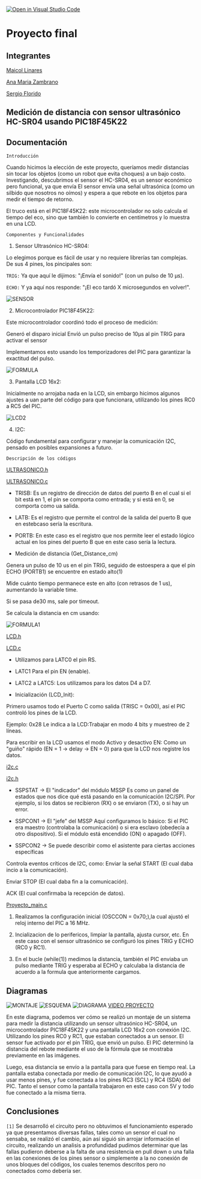 [![Open in Visual Studio Code](https://classroom.github.com/assets/open-in-vscode-2e0aaae1b6195c2367325f4f02e2d04e9abb55f0b24a779b69b11b9e10269abc.svg)](https://classroom.github.com/online_ide?assignment_repo_id=19632572&assignment_repo_type=AssignmentRepo)
# Proyecto final

## Integrantes

[Maicol Linares](https://github.com/Maiik14)

[Ana Maria Zambrano](https://github.com/anazambranolozano)

[Sergio Florido](https://github.com/sergioflorido)

## Medición de distancia con sensor ultrasónico HC-SR04 usando PIC18F45K22

## Documentación

`Introducción`

Cuando hicimos la elección de este proyecto, queríamos medir distancias sin tocar los objetos (como un robot que evita choques) a un bajo costo. Investigando, descubrimos el sensor el HC-SR04, es un sensor económico pero funcional, ya que envía El sensor envía una señal ultrasónica (como un silbido que nosotros no oímos) y espera a que rebote en los objetos para medir el tiempo de retorno.

El truco está en el PIC18F45K22: este microcontrolador no solo calcula el tiempo del eco, sino que también lo convierte en centímetros y lo muestra en una LCD.

`Componentes y Funcionalidades`

1. Sensor Ultrasónico HC-SR04:

Lo elegimos porque es fácil de usar y no requiere librerías tan complejas. De sus 4 pines, los pincipales son: 

`TRIG:` Ya que aquí le dijimos: "¡Envía el sonido!" (con un pulso de 10 µs).

`ECHO:` Y ya aquí nos responde: "¡El eco tardó X microsegundos en volver!".

![SENSOR](/IMAGENES/SENSOR.png)

2. Microcontrolador PIC18F45K22:

Este microcontrolador coordinó todo el proceso de medición:

Generó el disparo inicial
Envíó un pulso preciso de 10µs al pin TRIG para activar el sensor

Implementamos esto usando los temporizadores del PIC para garantizar la exactitud del pulso.

![FORMULA](/IMAGENES/FORMULA.png)

3. Pantalla LCD 16x2:

Inicialmente no arrojaba nada en la LCD, sin embargo hicimos algunos ajustes a uan parte del código para que funcionara, utilizando los pines RC0 a RC5 del PIC.

![LCD2](/IMAGENES/LCD2.png)

4. I2C:

Código fundamental para configurar y manejar la comunicación I2C, pensado en posibles expansiones a futuro.

`Descripción de los códigos`

[ULTRASONICO.h](/SRC/ultrasonico.h)

[ULTRASONICO.c](/SRC/ultrasonico.c)

- TRISB: Es un registro de dirección de datos del puerto B en el cual si el bit está en 1, el pin se comporta como entrada; y si está en 0, se comporta como ua salida.

- LATB: Es el registro que permite el control de la salida del puerto B que en estebcaso sería la escritura.

- PORTB: En este caso es el registro que nos permite leer el estado lógico actual en los pines del puerto B que en este caso sería la lectura.

- Medición de distancia (Get_Distance_cm)

Genera un pulso de 10 us en el pin TRIG, seguido de estoespera a que el pin ECHO (PORTB1) se encuentre en estado alto(1)

Mide cuánto tiempo permanece este en alto (con retrasos de 1 us), aumentando la variable time.

Si se pasa de30 ms, sale por timeout.

Se calcula la distancia en cm usando:

![FORMULA1](/IMAGENES/FORMULA1.png)

[LCD.h](/SRC/LCD.h)

[LCD.c](/SRC/LCD.c)

- Utilizamos para LATC0 el pin RS.

- LATC1 Para el pin EN (enable).

- LATC2 a LATC5: Los utilizamos para los datos D4 a D7.

- Inicialización (LCD_Init):

Primero usamos todo el Puerto C como salida (TRISC = 0x00), así el PIC controló los pines de la LCD. 

Ejemplo: 0x28 Le indica a la LCD:Trabajar en modo 4 bits y muestreo de 2 líneas.


Para escribir en la LCD usamos el modo Activo y desactivo EN: Como un "guiño" rápido (EN = 1 → delay → EN = 0) para que la LCD nos registre los datos.

[i2c.c](/SRC/i2c.c)

[i2c.h](/SRC/i2c.h)

- SSPSTAT → El "indicador" del módulo MSSP
Es como un panel de estados que nos dice qué está pasando en la comunicación I2C/SPI. Por ejemplo, si los datos se recibieron (RX) o se enviaron (TX), o si hay un error.

- SSPCON1 → El "jefe" del MSSP
Aquí configuramos lo básico:
Si el PIC era maestro (controlaba la comunicación) o si era esclavo (obedecía a otro dispositivo).
Si el módulo está encendido (ON) o apagado (OFF).

- SSPCON2 → Se puede describir como el asistente para ciertas acciones específicas

Controla eventos críticos de I2C, como:
Enviar la señal START (El cual daba incio a la comunicación).

Enviar STOP (El cual daba fin a la comunicación).

ACK (El cual confirmaba la recepción de datos).

[Proyecto_main.c](/SRC/Proyecto_main.c)

1. Realizamos la configuración inicial (OSCCON = 0x70;),la cual ajustó el reloj interno del PIC a 16 MHz.
2. Incializacion de lo perifericos, limpiar la pantalla, ajusta cursor, etc.
En este caso con el sensor ultrasónico se configuró los pines TRIG y ECHO (RC0 y RC1).

3. En el bucle (while(1)) medimos la distancia, también el PIC enviaba un pulso mediante TRIG y esperaba al ECHO y calculaba la distancia de acuerdo a la formula que anteriormente cargamos.

## Diagramas

![MONTAJE](/IMAGENES/MONTAJE.jpeg)
![ESQUEMA](/IMAGENES/ESQUEMA.jpeg)
![DIAGRAMA](/IMAGENES/DIAGRAMA.jpeg)
[VIDEO PROYECTO](/IMAGENES/VIDEO%20PROYECTO.mp4)

En este diagrama, podemos ver cómo se realizó un montaje de un sistema para medir la distancia utilizando un sensor ultrasónico HC-SR04, un microcontrolador PIC18F45K22 y una pantalla LCD 16x2 con conexión I2C. Utilizando los pines RC0 y RC1, que estaban conectados a un sensor. El sensor fue activado por el pin TRIG, que envió un pulso. El PIC determinó la distancia del rebote mediante el uso de la fórmula que se mostraba previamente en las imágenes.

Luego, esa distancia se envío a la pantalla para que fuese en tiempo real. La pantalla estaba conectada por medio de comunicación I2C, lo que ayudó a usar menos pines, y fue conectada a los pines RC3 (SCL) y RC4 (SDA) del PIC. Tanto el sensor como la pantalla trabajaron en este caso con 5V y todo fue conectado a la misma tierra.
## Conclusiones

`[1]` Se desarrolló el circuito pero no obtuvimos el funcionamiento esperado ya que presentamos diversas fallas, tales como un sensor el cual no sensaba, se realizó el cambio, aún así siguió sin arrojar información el circuito, realizando un analisis a profundidad pudimos determinar que las fallas pudieron deberse a la falta de una resistencia en pull down o una falla en las conexiones de los pines sensor o simplemente a la no conexión de unos bloques del códigos, los cuales tenemos descritos pero no conectados como debería ser.


